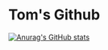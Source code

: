 #  Tom's Github

[![Anurag's GitHub stats](https://github-readme-stats.vercel.app/api?username=tomster12&count_private=true&show_icons=true)](https://github.com/tomster12/github-readme-stats)

